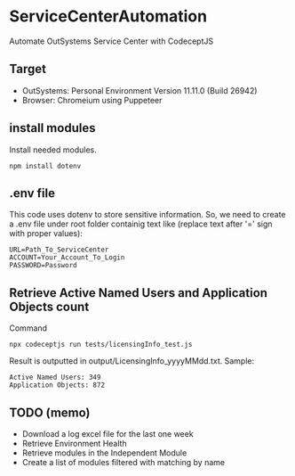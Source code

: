 # ServiceCenterAutomation
Automate OutSystems Service Center with CodeceptJS

## Target
- OutSystems: Personal Environment Version 11.11.0 (Build 26942)
- Browser: Chromeium using Puppeteer

## install modules
Install needed modules.
```
npm install dotenv

```

## .env file
This code uses dotenv to store sensitive information.
So, we need to create a .env file under root folder containig text like (replace text after '=' sign with proper values):
```
URL=Path_To_ServiceCenter
ACCOUNT=Your_Account_To_Login
PASSWORD=Password
```

## Retrieve Active Named Users and Application Objects count
Command
```
npx codeceptjs run tests/licensingInfo_test.js
```

Result is outputted in output/LicensingInfo_yyyyMMdd.txt.
Sample:
```
Active Named Users: 349
Application Objects: 872
```

## TODO (memo)
- Download a log excel file for the last one week
- Retrieve Environment Health
- Retrieve modules in the Independent Module
- Create a list of modules filtered with matching by name
